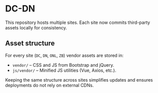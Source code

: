 # DC-DN

This repository hosts multiple sites. Each site now commits third-party assets locally for consistency.

## Asset structure

For every site (`DC`, `DN`, `ONL`, `ZB`) vendor assets are stored in:

- `vendor/` – CSS and JS from Bootstrap and jQuery.
- `js/vendor/` – Minified JS utilities (Vue, Axios, etc.).

Keeping the same structure across sites simplifies updates and ensures deployments do not rely on external CDNs.
